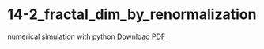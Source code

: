 14-2_fractal_dim_by_renormalization
===================================

numerical simulation with python
[Download PDF](https://github.com/ssh0/14-2_fractal_dim_by_renormalization/blob/master/14-2_fractal_dim_by_renormalization.pdf?raw=true)
